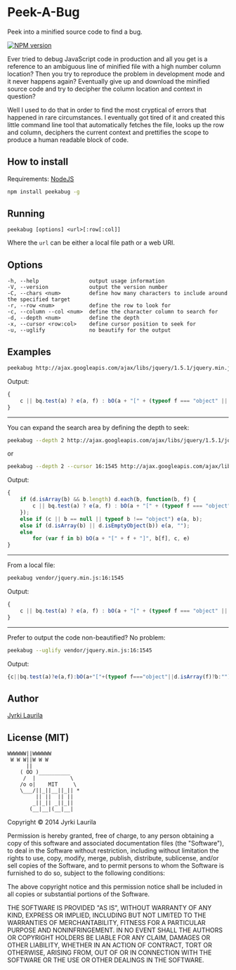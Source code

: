 # Peek-A-Bug

Peek into a minified source code to find a bug.

[![NPM version](https://badge.fury.io/js/peekabug.svg)](http://badge.fury.io/js/peekabug)

Ever tried to debug JavaScript code in production and all you get is a reference to an ambiguous line of minified file with a high number column location?
Then you try to reproduce the problem in development mode and it never happens again?
Eventually give up and download the minified source code and try to decipher the column location and context in question?

Well I used to do that in order to find the most cryptical of errors that happened in rare circumstances.
I eventually got tired of it and created this little command line tool that automatically fetches the file,
looks up the row and column, deciphers the current context and prettifies the scope to produce a human readable block of code.

## How to install

Requirements: [NodeJS](http://nodejs.org/)

```sh
npm install peekabug -g
```

## Running


```
peekabug [options] <url>[:row[:col]]
```

Where the `url` can be either a local file path or a web URI.

## Options

    -h, --help                output usage information
    -V, --version             output the version number
    -C, --chars <num>         define how many characters to include around the specified target
    -r, --row <num>           define the row to look for
    -c, --column --col <num>  define the character column to search for
    -d, --depth <num>         define the depth
    -x, --cursor <row:col>    define cursor position to seek for
    -u, --uglify              no beautify for the output


## Examples


```sh
peekabug http://ajax.googleapis.com/ajax/libs/jquery/1.5.1/jquery.min.js:16:1545
```

Output:

```js
{
    c || bq.test(a) ? e(a, f) : bO(a + "[" + (typeof f === "object" || d.isArray(f) ? b : "") + "]", f, c, e)
}
```
---
You can expand the search area by defining the depth to seek:

```sh
peekabug --depth 2 http://ajax.googleapis.com/ajax/libs/jquery/1.5.1/jquery.min.js:16:1545
```

or

```sh
peekabug --depth 2 --cursor 16:1545 http://ajax.googleapis.com/ajax/libs/jquery/1.5.1/jquery.min.js
```

Output:

```js
{
    if (d.isArray(b) && b.length) d.each(b, function(b, f) {
        c || bq.test(a) ? e(a, f) : bO(a + "[" + (typeof f === "object" || d.isArray(f) ? b : "") + "]", f, c, e)
    });
    else if (c || b == null || typeof b !== "object") e(a, b);
    else if (d.isArray(b) || d.isEmptyObject(b)) e(a, "");
    else
        for (var f in b) bO(a + "[" + f + "]", b[f], c, e)
}
```
---
From a local file:

```sh
peekabug vendor/jquery.min.js:16:1545
```

Output:

```js
{
    c || bq.test(a) ? e(a, f) : bO(a + "[" + (typeof f === "object" || d.isArray(f) ? b : "") + "]", f, c, e)
}
```
---
Prefer to output the code non-beautified? No problem:

```sh
peekabug --uglify vendor/jquery.min.js:16:1545
```

Output:

```js
{c||bq.test(a)?e(a,f):bO(a+"["+(typeof f==="object"||d.isArray(f)?b:"")+"]",f,c,e)}
```


## Author

[Jyrki Laurila](https://github.com/jylauril)

## License (MIT)

```
WWWWWW||WWWWWW
 W W W||W W W
      ||
    ( OO )__________
     /  |           \
    /o o|    MIT     \
    \___/||_||__||_|| *
         || ||  || ||
        _||_|| _||_||
       (__|__|(__|__|
```

Copyright &copy; 2014 Jyrki Laurila

Permission is hereby granted, free of charge, to any person obtaining a copy of
this software and associated documentation files (the "Software"), to deal in
the Software without restriction, including without limitation the rights to
use, copy, modify, merge, publish, distribute, sublicense, and/or sell copies
of the Software, and to permit persons to whom the Software is furnished to do
so, subject to the following conditions:

The above copyright notice and this permission notice shall be included in all
copies or substantial portions of the Software.

THE SOFTWARE IS PROVIDED "AS IS", WITHOUT WARRANTY OF ANY KIND, EXPRESS OR
IMPLIED, INCLUDING BUT NOT LIMITED TO THE WARRANTIES OF MERCHANTABILITY,
FITNESS FOR A PARTICULAR PURPOSE AND NONINFRINGEMENT. IN NO EVENT SHALL THE
AUTHORS OR COPYRIGHT HOLDERS BE LIABLE FOR ANY CLAIM, DAMAGES OR OTHER
LIABILITY, WHETHER IN AN ACTION OF CONTRACT, TORT OR OTHERWISE, ARISING FROM,
OUT OF OR IN CONNECTION WITH THE SOFTWARE OR THE USE OR OTHER DEALINGS IN THE
SOFTWARE.

